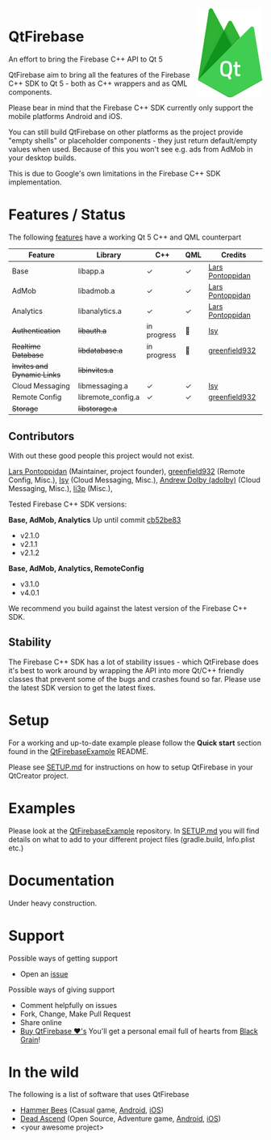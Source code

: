 <img src="logo.png" align="right" />

# QtFirebase
An effort to bring the Firebase C++ API to Qt 5

QtFirebase aim to bring all the features of the Firebase C++ SDK to Qt 5 - both as C++ wrappers and as QML components.

Please bear in mind that the Firebase C++ SDK currently only support the mobile platforms Android and iOS.

You can still build QtFirebase on other platforms as the project provide "empty shells" or placeholder components - they just return default/empty values when used. Because of this you won't see e.g. ads from AdMob in your desktop builds.

This is due to Google's own limitations in the Firebase C++ SDK implementation.

# Features / Status
The following [features](https://firebase.google.com/docs/cpp/setup) have a working Qt 5 C++ and QML counterpart

Feature | Library | C++ | QML | Credits
------- | ------- | --- | --- | -------
Base                      |libapp.a             |✓|✓|[Lars Pontoppidan](https://github.com/Larpon)
AdMob                     |libadmob.a           |✓|✓|[Lars Pontoppidan](https://github.com/Larpon)
Analytics                 |libanalytics.a       |✓|✓|[Lars Pontoppidan](https://github.com/Larpon)
~~Authentication~~	          |~~libauth.a~~          |in progress |:wrench: |[Isy](https://github.com/isipisi281)
~~Realtime Database~~	        |~~libdatabase.a~~      |in progress |:wrench: |[greenfield932](https://github.com/greenfield932)
~~Invites and Dynamic Links~~	|~~libinvites.a~~       | | |
Cloud Messaging	          |libmessaging.a     |✓|✓|[Isy](https://github.com/isipisi281)
Remote Config             |libremote_config.a   |✓|✓|[greenfield932](https://github.com/greenfield932)
~~Storage~~	                  |~~libstorage.a~~       | | |

## Contributors
With out these good people this project would not exist.

[Lars Pontoppidan](https://github.com/Larpon) (Maintainer, project founder),
[greenfield932](https://github.com/greenfield932) (Remote Config, Misc.),
[Isy](https://github.com/isipisi281) (Cloud Messaging, Misc.),
[Andrew Dolby (adolby)](https://github.com/adolby) (Cloud Messaging, Misc.), 
[li3p](https://github.com/li3p) (Misc.),


Tested Firebase C++ SDK versions:

**Base, AdMob, Analytics**
Up until commit [cb52be83](https://github.com/Larpon/QtFirebase/commit/cb52be8328a063956c2d2139fa9ab7152d955cc2)
* v2.1.0
* v2.1.1
* v2.1.2

**Base, AdMob, Analytics, RemoteConfig**
* v3.1.0
* v4.0.1

We recommend you build against the latest version of the Firebase C++ SDK.

## Stability
The Firebase C++ SDK has a lot of stability issues - which QtFirebase does it's best to work around by wrapping the API into more Qt/C++ friendly classes that prevent some of the bugs and crashes found so far.
Please use the latest SDK version to get the latest fixes.

# Setup
For a working and up-to-date example please follow the **Quick start** section found in the [QtFirebaseExample](https://github.com/Larpon/QtFirebaseExample) README.

Please see [SETUP.md](https://github.com/Larpon/QtFirebase/blob/master/SETUP.md) for instructions on how to setup QtFirebase in your QtCreator project.

# Examples
Please look at the [QtFirebaseExample](https://github.com/Larpon/QtFirebaseExample) repository.
In [SETUP.md](https://github.com/Larpon/QtFirebase/blob/master/SETUP.md) you will find details on what to add to your different project files (gradle.build, Info.plist etc.)

# Documentation
Under heavy construction.

# Support
Possible ways of getting support
* Open an [issue](https://github.com/Larpon/QtFirebase/issues)

Possible ways of giving support
* Comment helpfully on issues
* Fork, Change, Make Pull Request
* Share online
* [Buy QtFirebase &#10084;'s](https://www.paypal.com/cgi-bin/webscr?cmd=_s-xclick&hosted_button_id=4DHVNRBQRRU96)
  You'll get a personal email full of hearts from [Black Grain](http://blackgrain.dk/games/)!

# In the wild
The following is a list of software that uses QtFirebase
* [Hammer Bees](http://blackgrain.dk/games/hammerbees/) (Casual game, [Android](https://play.google.com/store/apps/details?id=com.bitkompot.android.hammerbees.ad), [iOS](https://itunes.apple.com/us/app/hammer-bees-free/id1164069527?ls=1&mt=8))
* [Dead Ascend](http://blackgrain.dk/games/deadascend/) (Open Source, Adventure game, [Android](https://play.google.com/store/apps/details?id=com.blackgrain.android.deadascend.ad), [iOS](https://itunes.apple.com/us/app/dead-ascend/id1197443665?ls=1&mt=8))
* \<your awesome project\>
